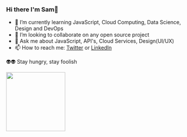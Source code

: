 ### Hi there I'm Sam👋

- 🌱 I’m currently learning JavaScript, Cloud Computing, Data Science, Design and DevOps
- 👯 I’m looking to collaborate on any open source project
- 💬 Ask me about JavaScript, API's, Cloud Services, Design(UI/UX)
- 📫 How to reach me: [Twitter](https://twitter.com/samuel_kabelo) or [LinkedIn](https://www.linkedin.com/in/samuel-kabelo-53b066193/)
 
:alien::alien: Stay hungry, stay foolish

<img src="https://github-readme-stats.vercel.app/api?username=samKenpachi011&show_icons=true"  height="160"/>
